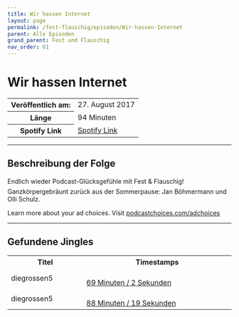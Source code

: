 ```yaml
---
title: Wir hassen Internet
layout: page
permalink: /fest-flauschig/episoden/Wir-hassen-Internet
parent: Alle Episoden
grand_parent: Fest und Flauschig
nav_order: 61
---
```


# Wir hassen Internet
<table class="resp-table dcf-table dcf-table-responsive dcf-table-bordered dcf-table-striped dcf-w-100%">
                    <tbody>
                        <tr>
                            <th scope="row">Veröffentlich am:</th>
                            <td data-label="Veröffentlich am:">27. August 2017</td>
                        </tr>
                        <tr>
                            <th scope="row">Länge </th>
                            <td data-label="Länge ">94 Minuten</td>
                        </tr><tr>
                                <th scope="row">Spotify Link</th>
                                <td data-label="Spotify Link"><a href="https://open.spotify.com/episode/4YRCIpJx0gqv7OgDnRJliM">Spotify Link</a></td>
                            </tr></tbody>
                </table>

***

## Beschreibung der Folge

<div>
Endlich wieder Podcast-Glücksgefühle mit Fest &amp; Flauschig! <br> Ganzkörpergebräunt zurück aus der Sommerpause: Jan Böhmermann und Olli Schulz.<p> </p><p>Learn more about your ad choices. Visit <a href="https://podcastchoices.com/adchoices">podcastchoices.com/adchoices</a></p>  
</div>

***

## Gefundene Jingles

<table style="display: table;">
                                    <tr>
                                        <th class="tableColumnTitle">Titel</th>
                                        <th class="tableColumnTimestamps">Timestamps</th>
                                    </tr>
                                    <tr>
                                <td markdown="span"  class="tableColumnTitle">diegrossen5</td>
                                <td markdown="span" class="tableColumnTimestamps">
                                <br>
                                <a href="https://open.spotify.com/episode/4YRCIpJx0gqv7OgDnRJliM?t=4142">
                                69 Minuten / 2 Sekunden</a>
                                </td></tr><tr>
                                <td markdown="span"  class="tableColumnTitle">diegrossen5</td>
                                <td markdown="span" class="tableColumnTimestamps">
                                <br>
                                <a href="https://open.spotify.com/episode/4YRCIpJx0gqv7OgDnRJliM?t=5299">
                                88 Minuten / 19 Sekunden</a>
                                </td></tr></table>